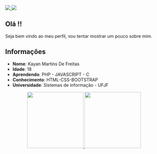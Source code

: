 <div>
    <a target='_blank' href="https://twitter.com/kayanmartins2">
        <img src="https://img.shields.io/badge/Twitter-1DA1F2?style=for-the-badge&logo=twitter&logoColor=white">
    </a>
    <a target='_blank' href="https://www.instagram.com/kayan_martins_/">
        <img src="https://img.shields.io/badge/Instagram-E4405F?style=for-the-badge&logo=instagram&logoColor=white">
    </a>
</div>

## Olá !!

Seja bem vindo ao meu perfil, vou tentar mostrar um pouco sobre mim.

## Informações
  
  * **Nome**: Kayan Martins De Freitas     
  * **Idade**: 18
  * **Aprendendo**: PHP - JAVASCRIPT - C
  * **Conhecimento**: HTML-CSS-BOOTSTRAP
  * **Universidade**: Sistemas de informação - UFJF

<div align="center">
  <a href="https://github.com/Kaymartins">
  <img height="180em" src="https://github-readme-stats.vercel.app/api?username=Kaymartins&show_icons=true&theme=dark&include_all_commits=true&count_private=true"/>
  <img height="180em" src="https://github-readme-stats.vercel.app/api/top-langs/?username=Kaymartins&layout=compact&langs_count=100&count_private=true&theme=dark"/>
</div>

